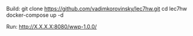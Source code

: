 Build:
git clone https://github.com/vadimkorovinsky/lec7hw.git
cd lec7hw
docker-compose up -d

Run: 
http://X.X.X.X:8080/wwp-1.0.0/

